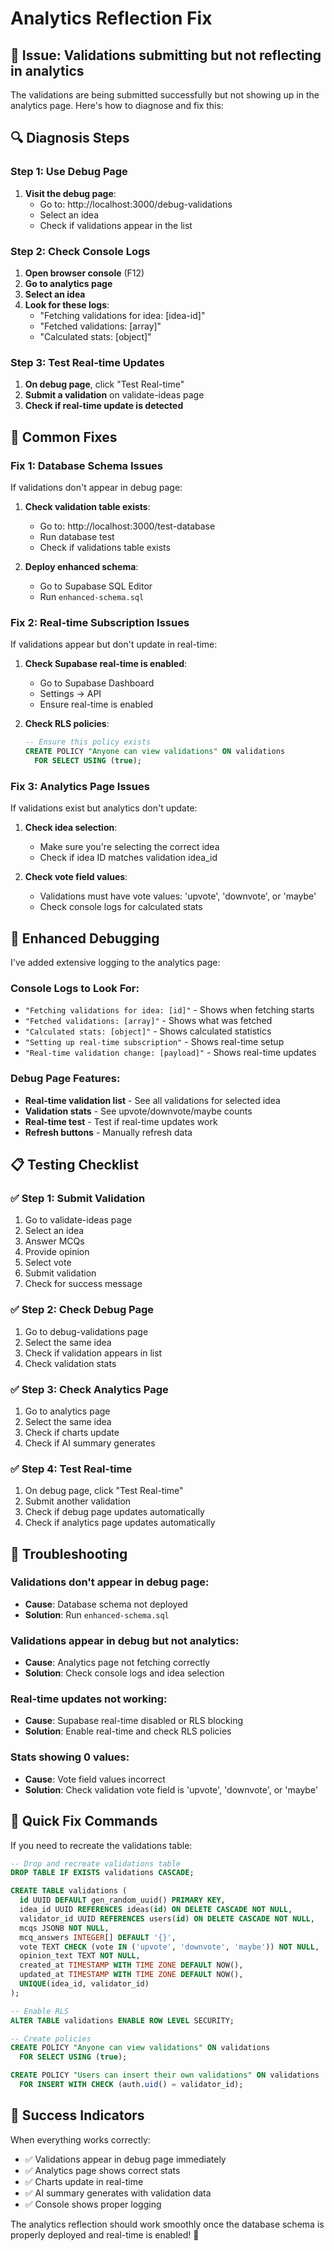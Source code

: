 # Analytics Reflection Fix

## 🚨 **Issue: Validations submitting but not reflecting in analytics**

The validations are being submitted successfully but not showing up in the analytics page. Here's how to diagnose and fix this:

## 🔍 **Diagnosis Steps**

### Step 1: Use Debug Page
1. **Visit the debug page**:
   - Go to: http://localhost:3000/debug-validations
   - Select an idea
   - Check if validations appear in the list

### Step 2: Check Console Logs
1. **Open browser console** (F12)
2. **Go to analytics page**
3. **Select an idea**
4. **Look for these logs**:
   - "Fetching validations for idea: [idea-id]"
   - "Fetched validations: [array]"
   - "Calculated stats: [object]"

### Step 3: Test Real-time Updates
1. **On debug page**, click "Test Real-time"
2. **Submit a validation** on validate-ideas page
3. **Check if real-time update is detected**

## 🔧 **Common Fixes**

### Fix 1: Database Schema Issues
If validations don't appear in debug page:

1. **Check validation table exists**:
   - Go to: http://localhost:3000/test-database
   - Run database test
   - Check if validations table exists

2. **Deploy enhanced schema**:
   - Go to Supabase SQL Editor
   - Run `enhanced-schema.sql`

### Fix 2: Real-time Subscription Issues
If validations appear but don't update in real-time:

1. **Check Supabase real-time is enabled**:
   - Go to Supabase Dashboard
   - Settings → API
   - Ensure real-time is enabled

2. **Check RLS policies**:
   ```sql
   -- Ensure this policy exists
   CREATE POLICY "Anyone can view validations" ON validations
     FOR SELECT USING (true);
   ```

### Fix 3: Analytics Page Issues
If validations exist but analytics don't update:

1. **Check idea selection**:
   - Make sure you're selecting the correct idea
   - Check if idea ID matches validation idea_id

2. **Check vote field values**:
   - Validations must have vote values: 'upvote', 'downvote', or 'maybe'
   - Check console logs for calculated stats

## 🎯 **Enhanced Debugging**

I've added extensive logging to the analytics page:

### Console Logs to Look For:
- `"Fetching validations for idea: [id]"` - Shows when fetching starts
- `"Fetched validations: [array]"` - Shows what was fetched
- `"Calculated stats: [object]"` - Shows calculated statistics
- `"Setting up real-time subscription"` - Shows real-time setup
- `"Real-time validation change: [payload]"` - Shows real-time updates

### Debug Page Features:
- **Real-time validation list** - See all validations for selected idea
- **Validation stats** - See upvote/downvote/maybe counts
- **Real-time test** - Test if real-time updates work
- **Refresh buttons** - Manually refresh data

## 📋 **Testing Checklist**

### ✅ **Step 1: Submit Validation**
1. Go to validate-ideas page
2. Select an idea
3. Answer MCQs
4. Provide opinion
5. Select vote
6. Submit validation
7. Check for success message

### ✅ **Step 2: Check Debug Page**
1. Go to debug-validations page
2. Select the same idea
3. Check if validation appears in list
4. Check validation stats

### ✅ **Step 3: Check Analytics Page**
1. Go to analytics page
2. Select the same idea
3. Check if charts update
4. Check if AI summary generates

### ✅ **Step 4: Test Real-time**
1. On debug page, click "Test Real-time"
2. Submit another validation
3. Check if debug page updates automatically
4. Check if analytics page updates automatically

## 🚨 **Troubleshooting**

### Validations don't appear in debug page:
- **Cause**: Database schema not deployed
- **Solution**: Run `enhanced-schema.sql`

### Validations appear in debug but not analytics:
- **Cause**: Analytics page not fetching correctly
- **Solution**: Check console logs and idea selection

### Real-time updates not working:
- **Cause**: Supabase real-time disabled or RLS blocking
- **Solution**: Enable real-time and check RLS policies

### Stats showing 0 values:
- **Cause**: Vote field values incorrect
- **Solution**: Check validation vote field is 'upvote', 'downvote', or 'maybe'

## 🔄 **Quick Fix Commands**

If you need to recreate the validations table:

```sql
-- Drop and recreate validations table
DROP TABLE IF EXISTS validations CASCADE;

CREATE TABLE validations (
  id UUID DEFAULT gen_random_uuid() PRIMARY KEY,
  idea_id UUID REFERENCES ideas(id) ON DELETE CASCADE NOT NULL,
  validator_id UUID REFERENCES users(id) ON DELETE CASCADE NOT NULL,
  mcqs JSONB NOT NULL,
  mcq_answers INTEGER[] DEFAULT '{}',
  vote TEXT CHECK (vote IN ('upvote', 'downvote', 'maybe')) NOT NULL,
  opinion_text TEXT NOT NULL,
  created_at TIMESTAMP WITH TIME ZONE DEFAULT NOW(),
  updated_at TIMESTAMP WITH TIME ZONE DEFAULT NOW(),
  UNIQUE(idea_id, validator_id)
);

-- Enable RLS
ALTER TABLE validations ENABLE ROW LEVEL SECURITY;

-- Create policies
CREATE POLICY "Anyone can view validations" ON validations
  FOR SELECT USING (true);

CREATE POLICY "Users can insert their own validations" ON validations
  FOR INSERT WITH CHECK (auth.uid() = validator_id);
```

## 🎉 **Success Indicators**

When everything works correctly:
- ✅ Validations appear in debug page immediately
- ✅ Analytics page shows correct stats
- ✅ Charts update in real-time
- ✅ AI summary generates with validation data
- ✅ Console shows proper logging

The analytics reflection should work smoothly once the database schema is properly deployed and real-time is enabled! 🚀
